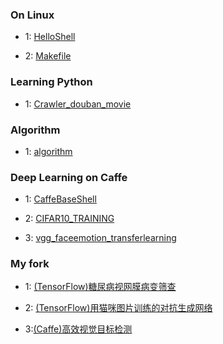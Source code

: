 ### On Linux

* 1: [HelloShell](https://github.com/AllenMao/Demo/tree/master/learningShell)

* 2: [Makefile](https://github.com/AllenMao/Demo/tree/master/learningShell/makefile)


### Learning Python

* 1: [Crawler_douban_movie](https://github.com/AllenMao/Demo/tree/master/douban_movie_top250)

### Algorithm

* 1: [algorithm](https://github.com/AllenMao/Demo/tree/master/acm)

### Deep Learning on Caffe

* 1: [CaffeBaseShell](https://github.com/AllenMao/Demo/tree/master/CaffeBaseShell)

* 2: [CIFAR10_TRAINING](https://github.com/AllenMao/Demo/tree/master/CIFAR10_TRAINING)

* 3: [vgg_faceemotion_transferlearning](https://github.com/AllenMao/Demo/tree/master/vgg_faceemotion_transferlearning)

### My fork

* 1: [(TensorFlow)糖尿病视网膜病变筛查](https://github.com/Nomikxyz/diabetic-retinopathy-screening)

* 2: [(TensorFlow)用猫咪图片训练的对抗生成网络](https://github.com/AlexiaJM/Deep-learning-with-cats)

* 3:[(Caffe)高效视觉目标检测](https://github.com/taokong/RON)
